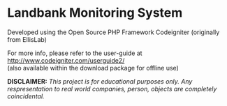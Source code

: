 # Landbank Monitoring System
Developed using the Open Source PHP Framework Codeigniter (originally from EllisLab)

For more info, please refer to the user-guide at http://www.codeigniter.com/userguide2/  
(also available within the download package for offline use)

**DISCLAIMER:** *This project is for educational purposes only. Any respresentation to real world companies, person, objects
are completely coincidental.*